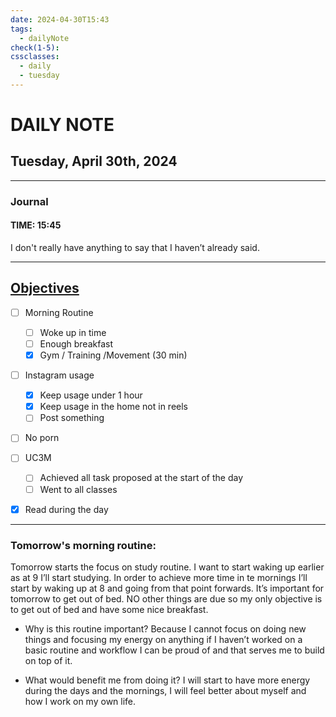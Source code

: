```yaml
---
date: 2024-04-30T15:43
tags:
  - dailyNote
check(1-5): 
cssclasses:
  - daily
  - tuesday
---
```


# DAILY NOTE
## Tuesday, April 30th, 2024

***
### Journal
#### TIME: 15:45
I don't really have anything to say that I haven’t already said.
***

## [Objectives](Objectives%20from%20March%2023%20to%20September%2023%20)

- [ ] Morning Routine
	- [ ] Woke up in time
	- [ ] Enough breakfast
	- [x] Gym / Training /Movement (30 min)

- [ ]  Instagram usage
	- [x] Keep usage under 1 hour
	- [x] Keep usage in the home not in reels
	- [ ] Post something

- [ ] No porn 

- [ ] UC3M
	- [ ] Achieved all task proposed at the start of the day
	- [ ] Went to all classes

- [x] Read during the day


---
### Tomorrow's morning routine: 
Tomorrow starts the focus on study routine. I want to start waking up earlier as at 9 I’ll start studying. In order to achieve more time in te mornings I’ll start by waking up at 8 and going from that point forwards. It’s important for tomorrow to get out of bed. NO other things are due so my only objective is to get out of bed and have some nice breakfast. 

+ Why is this routine important? 
Because I cannot focus on doing new things and focusing my energy on anything if I haven’t worked on a basic routine and workflow I can be proud of and that serves me to build on top of it. 

+ What would benefit me from doing it?
I will start to have more energy during the days and the mornings, I will feel better about myself and how I work on my own life. 